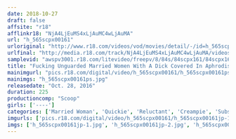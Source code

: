 ```yaml
---
date: 2018-10-27
draft: false
affsite: "r18"
afflinkr18: "NjA4LjEuMS4xLjAuMC4wLjAuMA"
url: "h_565scpx00161"
urloriginal: "http://www.r18.com/videos/vod/movies/detail/-/id=h_565scpx00161"
urlfinal: "http://media.r18.com/track/NjA4LjEuMS4xLjAuMC4wLjAuMA/videos/vod/movies/detail/-/id=h_565scpx00161"
samplevid: "awspv3001.r18.com/litevideo/freepv/8/84s/84scpx161/84scpx161_dmb_w.mp4"
title: "Fucking Unguarded Married Women With A Dick Covered In Aphrodisiac As Soon As They Open The Door!! Once It's In, The Madams Who Resist At First Will Start Squirming With Pleasure!"
mainimgurl: "pics.r18.com/digital/video/h_565scpx00161/h_565scpx00161ps.jpg"
mainimgs: "h_565scpx00161ps.jpg"
releasedate: "Oct. 28, 2016"
duration: 225
productioncomp: "Scoop"
girls: ['----']
categories: ['Married Woman', 'Quickie', 'Reluctant', 'Creampie', 'Substance Use', 'Hi-Def']
imgurls: ['pics.r18.com/digital/video/h_565scpx00161/h_565scpx00161jp-1.jpg', 'pics.r18.com/digital/video/h_565scpx00161/h_565scpx00161jp-2.jpg', 'pics.r18.com/digital/video/h_565scpx00161/h_565scpx00161jp-3.jpg', 'pics.r18.com/digital/video/h_565scpx00161/h_565scpx00161jp-4.jpg', 'pics.r18.com/digital/video/h_565scpx00161/h_565scpx00161jp-5.jpg', 'pics.r18.com/digital/video/h_565scpx00161/h_565scpx00161jp-6.jpg', 'pics.r18.com/digital/video/h_565scpx00161/h_565scpx00161jp-7.jpg', 'pics.r18.com/digital/video/h_565scpx00161/h_565scpx00161jp-8.jpg', 'pics.r18.com/digital/video/h_565scpx00161/h_565scpx00161jp-9.jpg', 'pics.r18.com/digital/video/h_565scpx00161/h_565scpx00161jp-10.jpg', 'pics.r18.com/digital/video/h_565scpx00161/h_565scpx00161jp-11.jpg', 'pics.r18.com/digital/video/h_565scpx00161/h_565scpx00161jp-12.jpg', 'pics.r18.com/digital/video/h_565scpx00161/h_565scpx00161jp-13.jpg', 'pics.r18.com/digital/video/h_565scpx00161/h_565scpx00161jp-14.jpg', 'pics.r18.com/digital/video/h_565scpx00161/h_565scpx00161jp-15.jpg', 'pics.r18.com/digital/video/h_565scpx00161/h_565scpx00161jp-16.jpg', 'pics.r18.com/digital/video/h_565scpx00161/h_565scpx00161jp-17.jpg', 'pics.r18.com/digital/video/h_565scpx00161/h_565scpx00161jp-18.jpg', 'pics.r18.com/digital/video/h_565scpx00161/h_565scpx00161jp-19.jpg', 'pics.r18.com/digital/video/h_565scpx00161/h_565scpx00161jp-20.jpg']
imgs: ['h_565scpx00161jp-1.jpg', 'h_565scpx00161jp-2.jpg', 'h_565scpx00161jp-3.jpg', 'h_565scpx00161jp-4.jpg', 'h_565scpx00161jp-5.jpg', 'h_565scpx00161jp-6.jpg', 'h_565scpx00161jp-7.jpg', 'h_565scpx00161jp-8.jpg', 'h_565scpx00161jp-9.jpg', 'h_565scpx00161jp-10.jpg', 'h_565scpx00161jp-11.jpg', 'h_565scpx00161jp-12.jpg', 'h_565scpx00161jp-13.jpg', 'h_565scpx00161jp-14.jpg', 'h_565scpx00161jp-15.jpg', 'h_565scpx00161jp-16.jpg', 'h_565scpx00161jp-17.jpg', 'h_565scpx00161jp-18.jpg', 'h_565scpx00161jp-19.jpg', 'h_565scpx00161jp-20.jpg']
---
```

